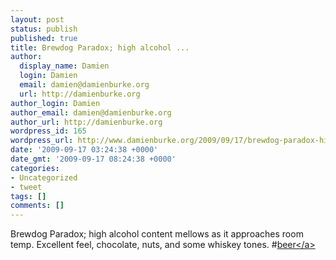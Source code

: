```yaml
---
layout: post
status: publish
published: true
title: Brewdog Paradox; high alcohol ...
author:
  display_name: Damien
  login: Damien
  email: damien@damienburke.org
  url: http://damienburke.org
author_login: Damien
author_email: damien@damienburke.org
author_url: http://damienburke.org
wordpress_id: 165
wordpress_url: http://www.damienburke.org/2009/09/17/brewdog-paradox-high-alcohol/
date: '2009-09-17 03:24:38 +0000'
date_gmt: '2009-09-17 08:24:38 +0000'
categories:
- Uncategorized
- tweet
tags: []
comments: []
---
```

<p>Brewdog Paradox; high alcohol content mellows as it approaches room temp. Excellent feel, chocolate, nuts, and some whiskey tones. #<a href="http:&#47;&#47;search.twitter.com&#47;search?q=%23beer" class="aktt_hashtag">beer<&#47;a></p>
